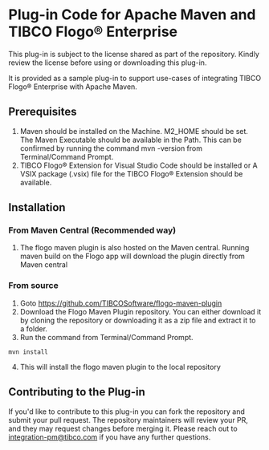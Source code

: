 # Plug-in Code for Apache Maven and TIBCO Flogo® Enterprise

This plug-in is subject to the license shared as part of the repository. Kindly review the license before using or downloading this plug-in.

It is provided as a sample plug-in to support use-cases of integrating TIBCO Flogo® Enterprise with Apache Maven.

## Prerequisites

1. Maven should be installed on the Machine. M2_HOME should be set. The Maven Executable should be available in the Path.
This can be confirmed by running the command mvn -version from Terminal/Command Prompt.
2. TIBCO Flogo® Extension for Visual Studio Code should be installed or A VSIX package (.vsix) file for the TIBCO Flogo® Extension should be available.

## Installation

### From Maven Central (Recommended way)
1. The flogo maven plugin is also hosted on the Maven central. Running maven build on the Flogo app will download the plugin directly from Maven central

### From source
1. Goto https://github.com/TIBCOSoftware/flogo-maven-plugin
2. Download the Flogo Maven Plugin repository. You can either download it by cloning the repository or downloading it as a zip file and extract it to a folder.
3. Run the command from Terminal/Command Prompt.
````
mvn install
````
4. This will install the flogo maven plugin to the local repository



## Contributing to the Plug-in
If you'd like to contribute to this plug-in you can fork the repository and submit your pull request. The repository maintainers will review your PR, and they may request changes before merging it. Please reach out to integration-pm@tibco.com if you have any further questions.
